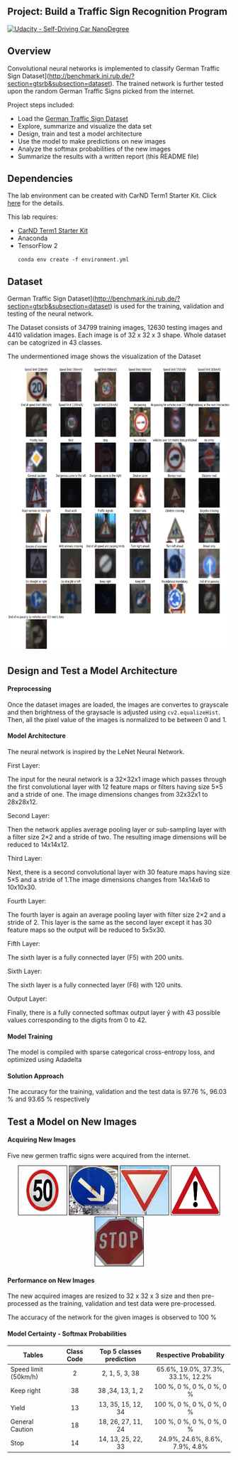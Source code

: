 ## Project: Build a Traffic Sign Recognition Program
[![Udacity - Self-Driving Car NanoDegree](https://s3.amazonaws.com/udacity-sdc/github/shield-carnd.svg)](http://www.udacity.com/drive)

Overview
---
Convolutional neural networks is implemented to classify German Traffic Sign Dataset](http://benchmark.ini.rub.de/?section=gtsrb&subsection=dataset). The trained network is further tested upon the random German Traffic Signs picked from the internet.

Project steps included:
* Load the [German Traffic Sign Dataset](http://benchmark.ini.rub.de/?section=gtsrb&subsection=dataset)
* Explore, summarize and visualize the data set
* Design, train and test a model architecture
* Use the model to make predictions on new images
* Analyze the softmax probabilities of the new images
* Summarize the results with a written report (this README file)

Dependencies
---
The lab environment can be created with CarND Term1 Starter Kit. Click [here](https://github.com/udacity/CarND-Term1-Starter-Kit/blob/master/README.md) for the details.

This lab requires:

* [CarND Term1 Starter Kit](https://github.com/udacity/CarND-Term1-Starter-Kit)
* Anaconda
* TensorFlow 2
  ```
  conda env create -f environment.yml
  ```

Dataset
---
German Traffic Sign Dataset](http://benchmark.ini.rub.de/?section=gtsrb&subsection=dataset) is used for the training, validation and testing of the neural network.

The Dataset consists of 34799 training images, 12630 testing images and 4410 validation images.
Each image is of 32 x 32 x 3 shape.
Whole dataset can be catogrized in 43 classes.


 The undermentioned image shows the visualization of the Dataset

<p align="center">
<img src="images/dataset.png" width="800" height="640" border="0">
</p>

Design and Test a Model Architecture
---

#### Preprocessing

Once the dataset images are loaded, the images are convertes to grayscale and then brightness of the graysacle is adjusted using ```cv2.equalizeHist```. Then, all the pixel value of the images is normalized  to be between 0 and 1.

#### Model Architecture

The neural network is inspired by the LeNet Neural Network.

First Layer:

The input for the neural network is a 32×32x1 image which passes through the first convolutional layer with 12 feature maps or filters having size 5×5 and a stride of one. The image dimensions changes from 32x32x1 to 28x28x12.

Second Layer:

Then the network applies average pooling layer or sub-sampling layer with a filter size 2×2 and a stride of two. The resulting image dimensions will be reduced to 14x14x12.

Third Layer:

Next, there is a second convolutional layer with 30 feature maps having size 5×5 and a stride of 1.The image dimensions changes from 14x14x6 to 10x10x30.

Fourth Layer:

The fourth layer is again an average pooling layer with filter size 2×2 and a stride of 2. This layer is the same as the second layer except it has 30 feature maps so the output will be reduced to 5x5x30.

Fifth Layer:

The sixth layer is a fully connected layer (F5) with 200 units.

Sixth Layer:

The sixth layer is a fully connected layer (F6) with 120 units.

Output Layer:

Finally, there is a fully connected softmax output layer ŷ with 43 possible values corresponding to the digits from 0 to 42.

#### Model Training
The model is compiled with sparse categorical cross-entropy loss, and optimized using Adadelta

#### Solution Approach

The accuracy for the training, validation and the test data is 97.76 %, 96.03 % and 93.65 % respectively

Test a Model on New Images
---

#### Acquiring New Images

Five new germen traffic signs were acquired from the internet.
<p align="center">
<img src="test_images/1.png" width="109" height="110" border="1">
<img src="test_images/2.png" width="109" height="110" border="1">
<img src="test_images/3.png" width="109" height="110" border="1">
<img src="test_images/4.png" width="109" height="110" border="1">
<img src="test_images/5.png" width="109" height="110" border="1">
</p>

#### Performance on New Images
The new acquired images are resized to 32 x 32 x 3 size and then pre-processed as the training, validation and test data were pre-processed.

The accuracy of the network for the given images is observed to 100 %

#### Model Certainty - Softmax Probabilities



| Tables |Class Code |Top 5 classes prediction| Respective Probability  |
| ------------------- | :----------------:|:-------------:| :-----:|
| Speed	limit	(50km/h)|   2  |  2, 1, 5, 3, 38 | 65.6%, 19.0%, 37.3%, 33.1%, 12.2% |
| Keep right   | 38| 38 ,34, 13, 1, 2  |   100 %, 0 %, 0 %, 0 %, 0 %  |
| Yield | 13| 13, 35, 15, 12, 34     | 100 %, 0 %, 0 %, 0 %, 0 %|
| General Caution | 18| 18, 26, 27, 11, 24     |   100 %, 0 %, 0 %, 0 %, 0 % |
| Stop |14 | 14, 13, 25, 22, 33 |  24.9%, 24.6%, 8.6%, 7.9%, 4.8% |
